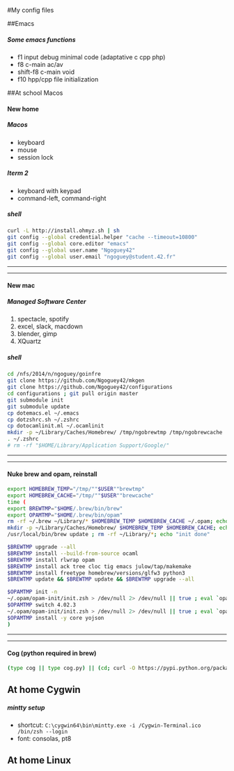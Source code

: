 #My config files

##Emacs
##### Some emacs functions
- f1 input debug minimal code (adaptative c cpp php)
- f8 c-main ac/av
- shift-f8 c-main void
- f10 hpp/cpp file initialization

##At school Macos

#### New home
##### Macos
- keyboard
- mouse
- session lock

##### Iterm 2
- keyboard with keypad
- command-left, command-right

##### shell
```sh
curl -L http://install.ohmyz.sh | sh
git config --global credential.helper "cache --timeout=10800"
git config --global core.editor "emacs"
git config --global user.name "Ngoguey42"
git config --global user.email "ngoguey@student.42.fr"
```
---
---
#### New mac
##### Managed Software Center
1. spectacle, spotify
2. excel, slack, macdown
3. blender, gimp
4. XQuartz

##### shell
```sh
cd /nfs/2014/n/ngoguey/goinfre
git clone https://github.com/Ngoguey42/mkgen
git clone https://github.com/Ngoguey42/configurations
cd configurations ; git pull origin master
git submodule init
git submodule update
cp dotemacs.el ~/.emacs
cp dotzshrc.sh ~/.zshrc
cp dotocamlinit.ml ~/.ocamlinit
mkdir -p ~/Library/Caches/Homebrew/ /tmp/ngobrewtmp /tmp/ngobrewcache
. ~/.zshrc
# rm -rf "$HOME/Library/Application Support/Google/"

```
---
---
#### Nuke brew and opam, reinstall
```sh
export HOMEBREW_TEMP="/tmp/""$USER""brewtmp"
export HOMEBREW_CACHE="/tmp/""$USER""brewcache"
time (
export BREWTMP="$HOME/.brew/bin/brew"
export OPAMTMP="$HOME/.brew/bin/opam"
rm -rf ~/.brew ~/Library/* $HOMEBREW_TEMP $HOMEBREW_CACHE ~/.opam; echo "RM done"
mkdir -p ~/Library/Caches/Homebrew/ $HOMEBREW_TEMP $HOMEBREW_CACHE; echo "MKDIR done"
/usr/local/bin/brew update ; rm -rf ~/Library/*; echo "init done"

$BREWTMP upgrade --all
$BREWTMP install --build-from-source ocaml
$BREWTMP install rlwrap opam
$BREWTMP install ack tree cloc tig emacs julow/tap/makemake
$BREWTMP install freetype homebrew/versions/glfw3 python3
$BREWTMP update && $BREWTMP update && $BREWTMP upgrade --all

$OPAMTMP init -n
~/.opam/opam-init/init.zsh > /dev/null 2> /dev/null || true ; eval `opam config env`
$OPAMTMP switch 4.02.3
~/.opam/opam-init/init.zsh > /dev/null 2> /dev/null || true ; eval `opam config env`
$OPAMTMP install -y core yojson
)


```
---
---
#### Cog (python required in brew)
```sh
(type cog || type cog.py) || (cd; curl -O https://pypi.python.org/packages/source/c/cogapp/cogapp-2.4.tar.gz && tar -zxvf cogapp-2.4.tar.gz && cd cogapp-2.4 && python3 setup.py install && cd && rm -rf cogapp-2.4 cogapp-2.4.tar.gz)

```

## At home Cygwin

##### mintty setup
- shortcut: `C:\cygwin64\bin\mintty.exe -i /Cygwin-Terminal.ico  /bin/zsh --login`
- font: consolas, pt8

## At home Linux

